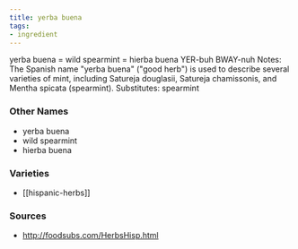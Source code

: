 ```yaml
---
title: yerba buena
tags:
- ingredient
---
```

yerba buena = wild spearmint = hierba buena YER-buh BWAY-nuh Notes: The Spanish name "yerba buena" ("good herb") is used to describe several varieties of mint, including Satureja douglasii, Satureja chamissonis, and Mentha spicata (spearmint). Substitutes: spearmint

### Other Names

* yerba buena
* wild spearmint
* hierba buena

### Varieties

* [[hispanic-herbs]]

### Sources
* http://foodsubs.com/HerbsHisp.html
